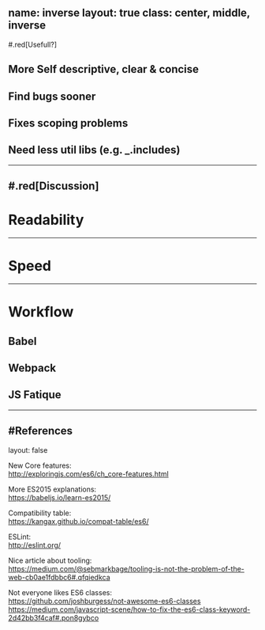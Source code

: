 name: inverse
layout: true
class: center, middle, inverse
---
#.red[Usefull?]

## More Self descriptive, clear & concise
## Find bugs sooner
## Fixes scoping problems
## Need less util libs (e.g. _.includes) 

---
#.red[Discussion]
---
# Readability
---
# Speed
---
# Workflow
## Babel
## Webpack
## JS Fatique
---
#References
---
layout: false

New Core features:  
http://exploringjs.com/es6/ch_core-features.html

More ES2015 explanations:  
https://babeljs.io/learn-es2015/

Compatibility table:  
https://kangax.github.io/compat-table/es6/

ESLint:  
http://eslint.org/

Nice article about tooling:  
https://medium.com/@sebmarkbage/tooling-is-not-the-problem-of-the-web-cb0ae1fdbbc6#.qfqiedkca

Not everyone likes ES6 classes:  
https://github.com/joshburgess/not-awesome-es6-classes
https://medium.com/javascript-scene/how-to-fix-the-es6-class-keyword-2d42bb3f4caf#.pon8gybco

